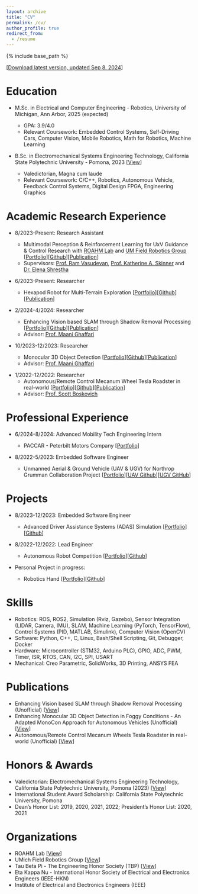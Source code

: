 ```yaml
---
layout: archive
title: "CV"
permalink: /cv/
author_profile: true
redirect_from:
  - /resume
---
```


{% include base_path %}

[[Download latest version, updated Sep 8, 2024](/files/TungDo_CurriculumVitae.pdf)]

Education
======
* M.Sc. in Electrical and Computer Engineering - Robotics, University of Michigan, Ann Arbor, 2025 (expected)
  * GPA: 3.9/4.0
  * Relevant Coursework: Embedded Control Systems, Self-Driving Cars, Computer Vision, Mobile Robotics, Math for Robotics, Machine Learning

* B.Sc. in Electromechanical Systems Engineering Technology, California State Polytechnic University - Pomona, 2023 [[View](/images/eDiploma_official_.pdf)]
  * Valedictorian, Magna cum laude
  * Relevant Coursework: C/C++, Robotics, Autonomous Vehicle, Feedback Control Systems, Digital Design FPGA, Engineering Graphics
<!-- * Ph.D in Version Control Theory, GitHub University, 2018 (expected) -->

Academic Research Experience
======
* 8/2023-Present: Research Assistant
  * Multimodal Perception & Reinforcement Learning for UxV Guidance & Control Research with [ROAHM Lab](https://www.roahmlab.com/) and [UM Field Robotics Group](https://fieldrobotics.engin.umich.edu/team)
  [[Portfolio](https://sontung1010.github.io/portfolio/2024-04-25-portfolio/)][[Github]()][[Publication]()]
  * Supervisors: [Prof. Ram Vasudevan](https://www.roahmlab.com/ram-personal), [Prof. Katherine A. Skinner](https://fieldrobotics.engin.umich.edu/team) and [Dr. Elena Shrestha](https://www.linkedin.com/in/elena-shrestha/)

* 6/2023-Present: Researcher
  * Hexapod Robot for Multi-Terrain Exploration [[Portfolio](https://sontung1010.github.io/portfolio/2024-04-20-portfolio/)][[Github]()][[Publication]()]

* 2/2024-4/2024: Researcher
  * Enhancing Vision based SLAM through Shadow Removal Processing [[Portfolio](https://sontung1010.github.io/portfolio/2024-04-19-portfolio/)][[Github](https://github.com/dyingplant/mobrob11)][[Publication](https://sontung1010.github.io/publication/2024-04-19-Enhancing-Vision-based-SLAM-through-Shadow-Removal-Processing)]
  * Advisor: [Prof. Maani Ghaffari](https://name.engin.umich.edu/people/ghaffari-maani/)

* 10/2023-12/2023: Researcher
  * Monocular 3D Object Detection [[Portfolio](https://sontung1010.github.io/portfolio/2023-12-12-portfolio/)][[Github](https://github.com/sontung1010/MonoCon-Monocular_3D_Object_Detection)][[Publication](https://sontung1010.github.io/publication/2023-12-10-Enhancing-Monocular-3D-Object-Detection-in-Foggy-Conditions)]
  * Advisor: [Prof. Maani Ghaffari](https://name.engin.umich.edu/people/ghaffari-maani/)

<!-- * 1/2023-4/2023: Researcher
  * FPGA Toolchain for MacOS [[Portfolio](https://sontung1010.github.io/portfolio/2023-04-16-portfolio/)][[MacOS Toolchain Github](https://github.com/sontung1010/MacOS-FPGA-Toolchain)][[Training GitHub](https://github.com/sontung1010/Courses-Training/tree/CPP_FPGA)] -->

* 1/2022-12/2022: Researcher
  * Autonomous/Remote Control Mecanum Wheel Tesla Roadster in real-world [[Portfolio](https://sontung1010.github.io/portfolio/2022-12-18-portfolio/)][[Github](https://github.com/sontung1010/Autonomous-Remote-Control-Mecanum-Wheel-Tesla-Roadster)][[Publication](https://sontung1010.github.io/publication/2023-12-14-Autonomous-RC_Mecanum_Wheels_Tesla_Roadster)]
  * Advisor: [Prof. Scott Boskovich](https://www.linkedin.com/in/scott-boskovich-phd-aa55b91/)


Professional Experience
======
* 6/2024-8/2024: Advanced Mobility Tech Engineering Intern
  * PACCAR - Peterbilt Motors Company [[Portfolio](https://sontung1010.github.io/portfolio/2024-08-20-portfolio/)]

* 8/2022-5/2023: Embedded Software Engineer
  * Unmanned Aerial & Ground Vehicle (UAV & UGV) for Northrop Grumman Collaboration Project [[Portfolio](https://sontung1010.github.io/portfolio/2023-05-29-portfolio/)][[UAV Github](https://github.com/sontung1010/Northrop_Grumman_UAV)][[UGV GitHub](https://github.com/sontung1010/Northrop_Grumman_UGV)]

<!-- * 5/2022-8/2022: Embedded Software Developer Intern 
  * FPT USA Corp. [[Github](https://github.com/sontung1010/FPT_USA_Intern_Roku_Development)]

* 5/2021-7/2021: Software Development Intern
  * Rakuna [[Github](https://github.com/sontung1010/Rakuna_Intern_Web_Development)]

* 9/2020-1/2021: Teaching Assistant
  * Prestige English Center  -->

Projects
======
* 8/2023-12/2023: Embedded Software Engineer
  * Advanced Driver Assistance Systems (ADAS) Simulation [[Portfolio](https://sontung1010.github.io/portfolio/2023-12-11-portfolio/)][[Github](https://github.com/sontung1010/Courses-Training/tree/UMich_Embedded_Control_Systems)]

* 8/2022-12/2022: Lead Engineer
  * Autonomous Robot Competition [[Portfolio](https://sontung1010.github.io/portfolio/2022-12-15-portfolio/)][[Github](https://github.com/sontung1010/Autonomous-Robot-Competition)]

* Personal Project in progress: 
  * Robotics Hand [[Portfolio](https://sontung1010.github.io/portfolio/2023-06-01-portfolio/)][[Github]()]


<!-- * .vim setup [[.vim Github](https://github.com/sontung1010/.vim)][[vim_vscode GitHub](https://github.com/sontung1010/vim_vscode_setup)]
* This whole Portfolio website and special thanks to Minimal Mistakes -->

<!-- * 10/2022: Project Owner
  * Iron Man Helmet [[Portfolio](https://sontung1010.github.io/portfolio/2022-10-10-portfolio/)] -->

<!-- * Mini Projects [[Portfolio](https://sontung1010.github.io/portfolio/2018-08-22-portfolio/)] -->

<!-- Work Experience
======
  <ul>{% for post in site.portfolio reversed %}
    {% include archive-single-cv.html %}
  {% endfor %}</ul> -->
 
Skills
======
* Robotics: ROS, ROS2, Simulation (Rviz, Gazebo), Sensor Integration (LIDAR, Camera, IMU), SLAM, Machine Learning (PyTorch, TensorFlow), Control Systems (PID, MATLAB, Simulink), Computer Vision (OpenCV)
* Software: Python, C++, C, Linux, Bash/Shell Scripting, Git, Debugger, Docker
* Hardware: Microcontroller (STM32, Arduino PLC), GPIO, ADC, PWM, Timer, ISR, RTOS, CAN, I2C, SPI, USART
* Mechanical: Creo Parametric, SolidWorks, 3D Printing, ANSYS FEA

Publications
======
* Enhancing Vision based SLAM through Shadow Removal Processing (Unofficial) [[View](https://sontung1010.github.io/publication/2024-04-19-Enhancing-Vision-based-SLAM-through-Shadow-Removal-Processing)]
* Enhancing Monocular 3D Object Detection in Foggy Conditions - An Adapted MonoCon Approach for Autonomous Vehicles (Unofficial) [[View](https://sontung1010.github.io/publication/2023-12-10-Enhancing-Monocular-3D-Object-Detection-in-Foggy-Conditions)]
* Autonomous/Remote Control Mecanum Wheels Tesla Roadster in real-world (Unofficial) [[View](https://sontung1010.github.io/publication/2023-12-14-Autonomous-RC_Mecanum_Wheels_Tesla_Roadster)]

  
<!-- Talks
======
  <ul>{% for post in site.talks %}
    {% include archive-single-talk-cv.html %}
  {% endfor %}</ul>
  
Teaching
======
  <ul>{% for post in site.teaching %}
    {% include archive-single-cv.html %}
  {% endfor %}</ul>
  
Service and leadership
======
* Currently signed in to 43 different slack teams -->

Honors & Awards
======

* Valedictorian: Electromechanical Systems Engineering Technology, California State Polytechnic University, Pomona (2023) [[View](https://sontung1010.github.io/posts/2023/04/14/blog-post-1/)]
* International Student Award Scholarship: California State Polytechnic University, Pomona
* Dean’s Honor List: 2019, 2020, 2021, 2022; President’s Honor List: 2020, 2021

Organizations
======
* ROAHM Lab [[View](https://www.roahmlab.com/)]
* UMich Field Robotics Group [[View](https://fieldrobotics.engin.umich.edu/team)]
* Tau Beta Pi - The Engineering Honor Society (TBP) [[View](https://sontung1010.github.io/posts/2022/05/10/blog-post-1/)]
* Eta Kappa Nu - International Honor Society of Electrical and Electronics Engineers (IEEE-HKN)
* Institute of Electrical and Electronics Engineers (IEEE)

